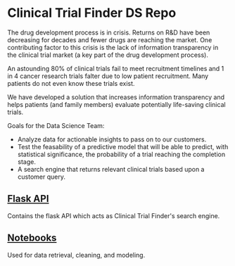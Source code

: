 # Clinical Trial Finder DS Repo

The drug development process is in crisis. Returns on R&D have been decreasing for decades and fewer drugs are reaching the market. One contributing factor to this crisis is the lack of information transparency in the clinical trial market (a key part of the drug development process).

An astounding 80% of clinical trials fail to meet recruitment timelines and 1 in 4 cancer research trials falter due to low patient recruitment. Many patients do not even know these trials exist.

We have developed a solution that increases information transparency and helps patients (and family members) evaluate potentially life-saving clinical trials.

Goals for the Data Science Team:
* Analyze data for actionable insights to pass on to our customers.
* Test the feasability of a predictive model that will be able to predict, with statistical significance, the probability of a trial reaching the completion stage.
* A search engine that returns relevant clinical trials based upon a customer query.

## [Flask API](https://github.com/build-week-072019-clinical-trial-finder/clinical-trial-finder-DS/tree/master/eb-flask)
Contains the flask API which acts as Clinical Trial Finder's search engine.

## [Notebooks](https://github.com/build-week-072019-clinical-trial-finder/clinical-trial-finder-DS/tree/master/Notebooks)
Used for data retrieval, cleaning, and modeling.
